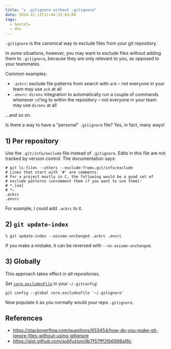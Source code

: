 ```yaml
---
title: "★ .gitignore without .gitignore"
date: 2024-12-11T11:44:12-03:00
tags:
  - bestof★
  - dev
---
```


`.gitignore` is the canonical way to exclude files from your git repository.

In some situations, however, you may want to exclude files without adding them
to `.gitignore`, because they are only relevant to you, as opposed to your
teammates.

Common examples:

- `.ackrc`: exclude file patterns from search with `ack` – not everyone in your
  team may use `ack` at all
- `.envrc`: `direnv` integration to automatically run a couple of commands
  whenever `cd`'ing to within the repository – not everyone in your team may use
  `direnv` at all

...and so on.


Is there a way to have a "personal" `.gitignore` file? Yes, in fact, many ways!

## 1) Per repository

Use the `.git/info/exclude` file instead of `.gitignore`. Edits in this file are
not tracked by version control. The documentation says:

```
# git ls-files --others --exclude-from=.git/info/exclude
# Lines that start with '#' are comments.
# For a project mostly in C, the following would be a good set of
# exclude patterns (uncomment them if you want to use them):
# *.[oa]
# *~
.ackrc
.envrc
```

For example, I could add `.ackrc` to it.

## 2) `git update-index`

```shell
% git update-index --assume-unchanged .ackrc .envrc
```

If you make a mistake, it can be reversed with `--no-assume-unchanged`.

## 3) Globally

This approach takes effect in _all_ repositories.

Set [`core.excludesFile`](https://git-scm.com/docs/gitignore#_configuration) in
your `~/.gitconfig`:

```shell
git config --global core.excludesFile '~/.gitignore'
```

Now populate it as you normally would your repo `.gitignore`.

## References

- https://stackoverflow.com/questions/653454/how-do-you-make-git-ignore-files-without-using-gitignore
- https://gist.github.com/subfuzion/db7f57fff2fb6998a16c
